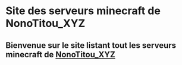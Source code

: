 # Site des serveurs minecraft de NonoTitou_XYZ
<h2>Bienvenue sur le site listant tout les serveurs minecraft de <a href="https://www.youtube.com/channel/UCH5f22AEYvdyoyKT7isNwFA">NonoTitou_XYZ</a></h2>
